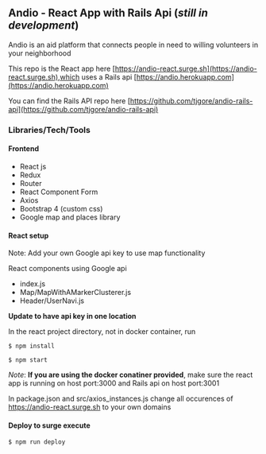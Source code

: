 ## Andio - React App with Rails Api (*still in development*)

Andio is an aid platform that connects people in need to willing volunteers in your neighborhood

This repo is the React app here [https://andio-react.surge.sh](https://andio-react.surge.sh),which uses a Rails api [https://andio.herokuapp.com](https://andio.herokuapp.com)

You can find the Rails API repo here [https://github.com/tjgore/andio-rails-api](https://github.com/tjgore/andio-rails-api)

### Libraries/Tech/Tools
#### Frontend
* React js
* Redux
* Router
* React Component Form
* Axios
* Bootstrap 4 (custom css)
* Google map and places library

 
#### React setup

Note: Add your own Google api key to use map functionality

React components using Google api
* index.js
* Map/MapWithAMarkerClusterer.js
* Header/UserNavi.js

**Update to have api key in one location**

In the react project directory, not in docker container, run

`$ npm install`

`$ npm start`

*Note*: **If you are using the docker conatiner provided**, make sure the react app is running on host port:3000 and Rails api on host port:3001

In package.json and src/axios_instances.js change all occurences of https://andio-react.surge.sh to your own domains

 #### Deploy to surge execute

`$ npm run deploy`
